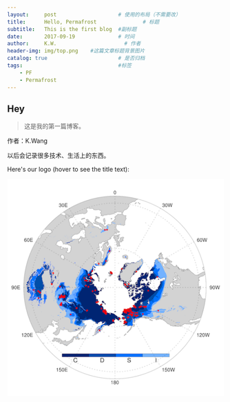 ```yaml
---
layout:     post                    # 使用的布局（不需要改）
title:      Hello, Permafrost               # 标题 
subtitle:   This is the first blog  #副标题
date:       2017-09-19              # 时间
author:     K.W.                      # 作者
header-img: img/top.png    #这篇文章标题背景图片
catalog: true                       # 是否归档
tags:                               #标签
    - PF
	- Permafrost
---
```


## Hey

>这是我的第一篇博客。

作者：K.Wang

以后会记录很多技术、生活上的东西。

Here's our logo (hover to see the title text):

![alt text](img/ipa_map.png "Permafrost map")


